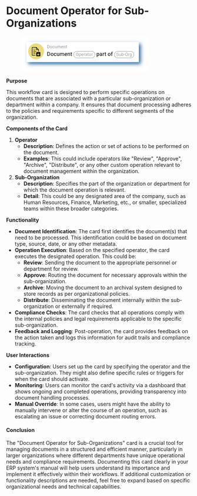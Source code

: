 # Document Operator for Sub-Organizations

<figure><img src="../../../.gitbook/assets/userlmn_dbb4cc2e8f2f4b59ec15726545d9e502.png" alt=""><figcaption></figcaption></figure>

**Purpose**

This workflow card is designed to perform specific operations on documents that are associated with a particular sub-organization or department within a company. It ensures that document processing adheres to the policies and requirements specific to different segments of the organization.

**Components of the Card**

1. **Operator**
   * **Description**: Defines the action or set of actions to be performed on the document.
   * **Examples**: This could include operators like "Review", "Approve", "Archive", "Distribute", or any other custom operation relevant to document management within the organization.
2. **Sub-Organization**
   * **Description**: Specifies the part of the organization or department for which the document operation is relevant.
   * **Detail**: This could be any designated area of the company, such as Human Resources, Finance, Marketing, etc., or smaller, specialized teams within these broader categories.

**Functionality**

* **Document Identification**: The card first identifies the document(s) that need to be processed. This identification could be based on document type, source, date, or any other metadata.
* **Operation Execution**: Based on the specified operator, the card executes the designated operation. This could be:
  * **Review**: Sending the document to the appropriate personnel or department for review.
  * **Approve**: Routing the document for necessary approvals within the sub-organization.
  * **Archive**: Moving the document to an archival system designed to store records as per organizational policies.
  * **Distribute**: Disseminating the document internally within the sub-organization or externally if required.
* **Compliance Checks**: The card checks that all operations comply with the internal policies and legal requirements applicable to the specific sub-organization.
* **Feedback and Logging**: Post-operation, the card provides feedback on the action taken and logs this information for audit trails and compliance tracking.

**User Interactions**

* **Configuration**: Users set up the card by specifying the operator and the sub-organization. They might also define specific rules or triggers for when the card should activate.
* **Monitoring**: Users can monitor the card's activity via a dashboard that shows ongoing and completed operations, providing transparency into document handling processes.
* **Manual Override**: In some cases, users might have the ability to manually intervene or alter the course of an operation, such as escalating an issue or correcting document routing errors.

#### Conclusion

The "Document Operator for Sub-Organizations" card is a crucial tool for managing documents in a structured and efficient manner, particularly in larger organizations where different departments have unique operational needs and compliance requirements. Documenting this card clearly in your ERP system's manual will help users understand its importance and implement it effectively within their workflows. If additional customization or functionality descriptions are needed, feel free to expand based on specific organizational needs and technical capabilities.
